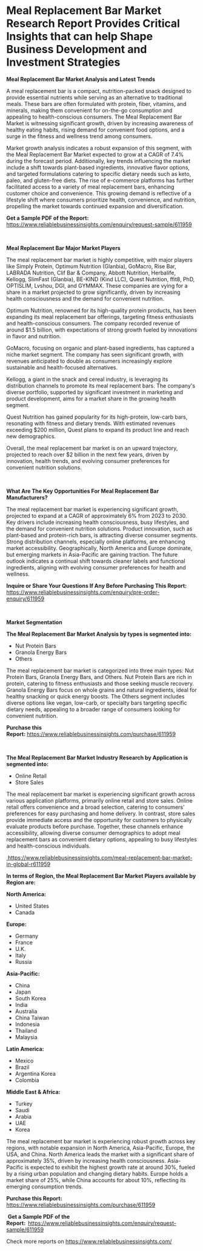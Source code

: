 <p><h1>Meal Replacement Bar Market Research Report Provides Critical Insights that can help Shape Business Development and Investment Strategies</h1></p><p><strong>Meal Replacement Bar Market Analysis and Latest Trends</strong></p>
<p><p>A meal replacement bar is a compact, nutrition-packed snack designed to provide essential nutrients while serving as an alternative to traditional meals. These bars are often formulated with protein, fiber, vitamins, and minerals, making them convenient for on-the-go consumption and appealing to health-conscious consumers. The Meal Replacement Bar Market is witnessing significant growth, driven by increasing awareness of healthy eating habits, rising demand for convenient food options, and a surge in the fitness and wellness trend among consumers.</p><p>Market growth analysis indicates a robust expansion of this segment, with the Meal Replacement Bar Market expected to grow at a CAGR of 7.4% during the forecast period. Additionally, key trends influencing the market include a shift towards plant-based ingredients, innovative flavor options, and targeted formulations catering to specific dietary needs such as keto, paleo, and gluten-free diets. The rise of e-commerce platforms has further facilitated access to a variety of meal replacement bars, enhancing customer choice and convenience. This growing demand is reflective of a lifestyle shift where consumers prioritize health, convenience, and nutrition, propelling the market towards continued expansion and diversification.</p></p>
<p><strong>Get a Sample PDF of the Report:&nbsp;</strong> <a href="https://www.reliablebusinessinsights.com/enquiry/request-sample/611959?utm_campaign=2789&utm_medium=2&utm_source=Github&utm_content=ia&utm_term=06032025&utm_id=meal-replacement-bar">https://www.reliablebusinessinsights.com/enquiry/request-sample/611959</a></p>
<p>&nbsp;</p>
<p><strong>Meal Replacement Bar Major Market Players</strong></p>
<p><p>The meal replacement bar market is highly competitive, with major players like Simply Protein, Optimum Nutrition (Glanbia), GoMacro, Rise Bar, LABRADA Nutrition, Clif Bar & Company, Abbott Nutrition, Herbalife, Kellogg, SlimFast (Glanbia), BE-KIND (Kind LLC), Quest Nutrition, ffit8, PhD, OPTISLIM, Lvshou, DGI, and GYMMAX. These companies are vying for a share in a market projected to grow significantly, driven by increasing health consciousness and the demand for convenient nutrition.</p><p>Optimum Nutrition, renowned for its high-quality protein products, has been expanding its meal replacement bar offerings, targeting fitness enthusiasts and health-conscious consumers. The company recorded revenue of around $1.5 billion, with expectations of strong growth fueled by innovations in flavor and nutrition.</p><p>GoMacro, focusing on organic and plant-based ingredients, has captured a niche market segment. The company has seen significant growth, with revenues anticipated to double as consumers increasingly explore sustainable and health-focused alternatives.</p><p>Kellogg, a giant in the snack and cereal industry, is leveraging its distribution channels to promote its meal replacement bars. The company's diverse portfolio, supported by significant investment in marketing and product development, aims for a market share in the growing health segment.</p><p>Quest Nutrition has gained popularity for its high-protein, low-carb bars, resonating with fitness and dietary trends. With estimated revenues exceeding $200 million, Quest plans to expand its product line and reach new demographics.</p><p>Overall, the meal replacement bar market is on an upward trajectory, projected to reach over $2 billion in the next few years, driven by innovation, health trends, and evolving consumer preferences for convenient nutrition solutions.</p></p>
<p>&nbsp;</p>
<p><strong>What Are The Key Opportunities For Meal Replacement Bar Manufacturers?</strong></p>
<p><p>The meal replacement bar market is experiencing significant growth, projected to expand at a CAGR of approximately 6% from 2023 to 2030. Key drivers include increasing health consciousness, busy lifestyles, and the demand for convenient nutrition solutions. Product innovation, such as plant-based and protein-rich bars, is attracting diverse consumer segments. Strong distribution channels, especially online platforms, are enhancing market accessibility. Geographically, North America and Europe dominate, but emerging markets in Asia-Pacific are gaining traction. The future outlook indicates a continual shift towards cleaner labels and functional ingredients, aligning with evolving consumer preferences for health and wellness.</p></p>
<p><strong>Inquire or Share Your Questions If Any Before Purchasing This Report:</strong> <a href="https://www.reliablebusinessinsights.com/enquiry/pre-order-enquiry/611959?utm_campaign=2789&utm_medium=2&utm_source=Github&utm_content=ia&utm_term=06032025&utm_id=meal-replacement-bar">https://www.reliablebusinessinsights.com/enquiry/pre-order-enquiry/611959</a></p>
<p>&nbsp;</p>
<p><strong>Market Segmentation</strong></p>
<p><strong>The Meal Replacement Bar Market Analysis by types is segmented into:</strong></p>
<p><ul><li>Nut Protein Bars</li><li>Granola Energy Bars</li><li>Others</li></ul></p>
<p><p>The meal replacement bar market is categorized into three main types: Nut Protein Bars, Granola Energy Bars, and Others. Nut Protein Bars are rich in protein, catering to fitness enthusiasts and those seeking muscle recovery. Granola Energy Bars focus on whole grains and natural ingredients, ideal for healthy snacking or quick energy boosts. The Others segment includes diverse options like vegan, low-carb, or specialty bars targeting specific dietary needs, appealing to a broader range of consumers looking for convenient nutrition.</p></p>
<p><strong>Purchase this Report:&nbsp;</strong><a href="https://www.reliablebusinessinsights.com/purchase/611959?utm_campaign=2789&utm_medium=2&utm_source=Github&utm_content=ia&utm_term=06032025&utm_id=meal-replacement-bar">https://www.reliablebusinessinsights.com/purchase/611959</a></p>
<p>&nbsp;</p>
<p><strong>The Meal Replacement Bar Market Industry Research by Application is segmented into:</strong></p>
<p><ul><li>Online Retail</li><li>Store Sales</li></ul></p>
<p><p>The meal replacement bar market is experiencing significant growth across various application platforms, primarily online retail and store sales. Online retail offers convenience and a broad selection, catering to consumers' preferences for easy purchasing and home delivery. In contrast, store sales provide immediate access and the opportunity for customers to physically evaluate products before purchase. Together, these channels enhance accessibility, allowing diverse consumer demographics to adopt meal replacement bars as convenient dietary options, appealing to busy lifestyles and health-conscious individuals.</p></p>
<p><a href="https://www.reliablebusinessinsights.com/meal-replacement-bar-market-in-global-r611959?utm_campaign=2789&utm_medium=2&utm_source=Github&utm_content=ia&utm_term=06032025&utm_id=meal-replacement-bar">&nbsp;https://www.reliablebusinessinsights.com/meal-replacement-bar-market-in-global-r611959</a></p>
<p><strong>In terms of Region, the Meal Replacement Bar Market Players available by Region are:</strong></p>
<p>
    <p> <strong> North America: </strong>
        <ul>
            <li>United States</li>
            <li>Canada</li>
        </ul>
        </p> 
    <p> <strong> Europe: </strong>
        <ul>
            <li>Germany</li>
            <li>France</li>
            <li>U.K.</li>
            <li>Italy</li>
            <li>Russia</li>
        </ul>
        </p> 
    <p> <strong> Asia-Pacific: </strong>
        <ul>
            <li>China</li>
            <li>Japan</li>
            <li>South Korea</li>
            <li>India</li>
            <li>Australia</li>
            <li>China Taiwan</li>
            <li>Indonesia</li>
            <li>Thailand</li>
            <li>Malaysia</li>
        </ul>
        </p> 
    <p> <strong> Latin America: </strong>
        <ul>
            <li>Mexico</li>
            <li>Brazil</li>
            <li>Argentina Korea</li>
            <li>Colombia</li>
        </ul>
        </p> 
    <p> <strong> Middle East & Africa: </strong>
        <ul>
            <li>Turkey</li>
            <li>Saudi</li>
            <li>Arabia</li>
            <li>UAE</li>
            <li>Korea</li>
        </ul>
    </p>
    </p>
<p><p>The meal replacement bar market is experiencing robust growth across key regions, with notable expansion in North America, Asia-Pacific, Europe, the USA, and China. North America leads the market with a significant share of approximately 35%, driven by increasing health consciousness. Asia-Pacific is expected to exhibit the highest growth rate at around 30%, fueled by a rising urban population and changing dietary habits. Europe holds a market share of 25%, while China accounts for about 10%, reflecting its emerging consumption trends.</p></p>
<p><strong>Purchase this Report: </strong><a href="https://www.reliablebusinessinsights.com/purchase/611959?utm_campaign=2789&utm_medium=2&utm_source=Github&utm_content=ia&utm_term=06032025&utm_id=meal-replacement-bar">https://www.reliablebusinessinsights.com/purchase/611959</a></p>
<p>&nbsp;<strong>Get a Sample PDF of the Report:&nbsp;&nbsp;</strong><a href="https://www.reliablebusinessinsights.com/enquiry/request-sample/611959?utm_campaign=2789&utm_medium=2&utm_source=Github&utm_content=ia&utm_term=06032025&utm_id=meal-replacement-bar">https://www.reliablebusinessinsights.com/enquiry/request-sample/611959</a></p>
<p><strong></strong></p>
<p>Check more reports on <a href="https://www.reliablebusinessinsights.com/?utm_campaign=2789&utm_medium=2&utm_source=Github&utm_content=ia&utm_term=06032025&utm_id=meal-replacement-bar">https://www.reliablebusinessinsights.com/</a></p>